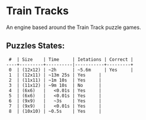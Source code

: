 # Train Tracks

An engine based around the Train Track puzzle games.

## Puzzles States:

```
 #  | Size    | Time     | Ietations | Correct |
----+---------+----------|-----------+---------+
 0  | (12x12) | ~2h      | ~5.6m     | Yes     |
 1  | (12x11) | ~13m 25s | Yes     |
 2  | (11x11) | ~1m 10s  | Yes     |
 3  | (11x12) | ~9m 10s  | No      |
 4  | (6x6)   |   <0.01s | Yes     |
 5  | (6x6)   |   <0.01s | Yes     |
 6  | (9x9)   |   ~3s    | Yes     |
 7  | (9x9)   |   <0.01s | Yes     |
 8  | (10x10) | ~0.5s    | Yes     |
```